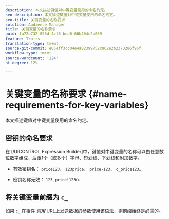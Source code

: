 ```yaml
---
description: 本文描述键值对中键变量使用的命名约定。
seo-description: 本文描述键值对中键变量使用的命名约定。
seo-title: 关键变量的名称要求
solution: Audience Manager
title: 关键变量的名称要求
uuid: fa72e732-895d-4cf6-bea0-66b404c2b059
feature: Traits
translation-type: tm+mt
source-git-commit: e05eff3cc04e4a82399752c862e2b2370286f96f
workflow-type: tm+mt
source-wordcount: '124'
ht-degree: 12%

---
```



# 关键变量的名称要求 {#name-requirements-for-key-variables}

本文描述键值对中键变量使用的命名约定。

## 密钥的命名要求

<!-- c_tb_key_name_requirements.xml -->

在 [!UICONTROL Expression Builder]中，键值对中键变量的名称可以由任意数位数字组成，后跟1个（或多个）字母、短划线、下划线和附加数字。

* 有效密钥名： `price123`、 `123price`、 `price-123`、 `c_price123`。

* 密钥名称无效： `123`, `price!123`o.

## 将关键变量前缀为 `c_`

如果 `c_` 在事件 *调用* URL上发送数据的参数使用该语法，则前缀始终是必需的。